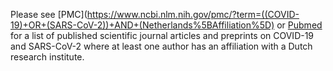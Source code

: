 Please see [PMC](https://www.ncbi.nlm.nih.gov/pmc/?term=((COVID-19)+OR+(SARS-CoV-2))+AND+(Netherlands%5BAffiliation%5D) or [Pubmed](https://pubmed.ncbi.nlm.nih.gov/?term=%28%28COVID-19%29+OR+%28SARS-CoV-2%29%29+AND+%28Netherlands%5BAffiliation%5D%29&sort=date) for a list of published scientific journal articles and preprints on COVID-19 and SARS-CoV-2 where at least one author has an affiliation with a Dutch research institute.

